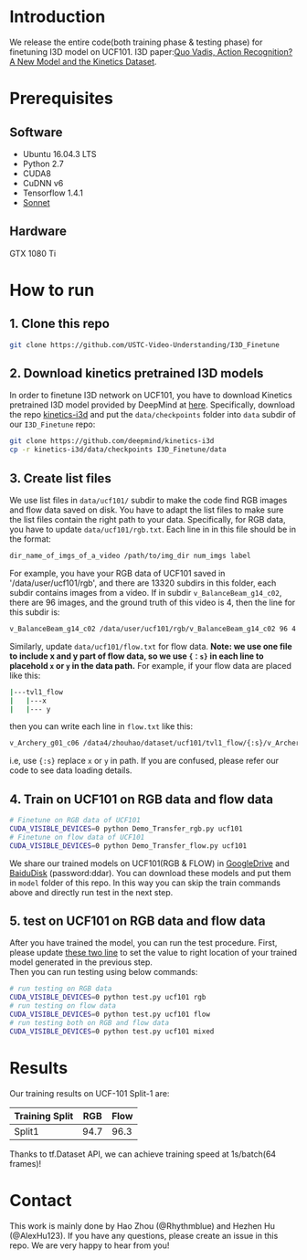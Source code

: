 # Introduction
We release the entire code(both training phase & testing phase) for finetuning I3D model on UCF101. 
I3D paper:[Quo Vadis, Action Recognition? A New Model and the Kinetics Dataset](http://openaccess.thecvf.com/content_cvpr_2017/papers/Carreira_Quo_Vadis_Action_CVPR_2017_paper.pdf). 

# Prerequisites
## Software
* Ubuntu 16.04.3 LTS
* Python 2.7
* CUDA8
* CuDNN v6
* Tensorflow 1.4.1
* [Sonnet](https://github.com/deepmind/sonnet)

## Hardware
GTX 1080 Ti

# How to run
## 1. Clone this repo
```bash
git clone https://github.com/USTC-Video-Understanding/I3D_Finetune
```
## 2. Download kinetics pretrained I3D models
In order to finetune I3D network on UCF101, you have to download Kinetics pretrained I3D model provided by DeepMind at [here](https://github.com/deepmind/kinetics-i3d/tree/master/data). Specifically, download the repo [kinetics-i3d](https://github.com/deepmind/kinetics-i3d) and put the `data/checkpoints` folder into `data` subdir of our `I3D_Finetune` repo:
```bash
git clone https://github.com/deepmind/kinetics-i3d
cp -r kinetics-i3d/data/checkpoints I3D_Finetune/data
```
## 3. Create list files
We use list files in `data/ucf101/` subdir to make the code find RGB images and flow data saved on disk. You have to adapt the list files to make sure the list files contain the right path to your data. Specifically, for RGB data, you have to update `data/ucf101/rgb.txt`. Each line in in this file should be in the format:
```bash
dir_name_of_imgs_of_a_video /path/to/img_dir num_imgs label
```
For example, you have your RGB data of UCF101 saved in '/data/user/ucf101/rgb', and there are 13320 subdirs in this folder, each subdir contains images from a video. If in subdir `v_BalanceBeam_g14_c02`, there are 96 images, and the ground truth of this video is 4, then the line for this subdir is:
```bash
v_BalanceBeam_g14_c02 /data/user/ucf101/rgb/v_BalanceBeam_g14_c02 96 4
```
Similarly, update `data/ucf101/flow.txt` for flow data. **Note: we use one file to include x and y part of flow data, so we use `{：s}` in each line to placehold `x` or `y` in the data path.** For example, if your flow data are placed like this:
```bash
|---tvl1_flow
|   |---x
|   |--- y
```
then you can write each line in `flow.txt` like this:
```bash
v_Archery_g01_c06 /data4/zhouhao/dataset/ucf101/tvl1_flow/{:s}/v_Archery_g01_c06 107 2
```
i.e, use `{:s}` replace `x` or `y` in path. If you are confused, please refer our code to see data loading details.

## 4. Train on UCF101 on RGB data and flow data
```bash
# Finetune on RGB data of UCF101
CUDA_VISIBLE_DEVICES=0 python Demo_Transfer_rgb.py ucf101
# Finetune on flow data of UCF101
CUDA_VISIBLE_DEVICES=0 python Demo_Transfer_flow.py ucf101 
```
We share our trained models on UCF101(RGB & FLOW) in [GoogleDrive](https://drive.google.com/open?id=1URkdw76Q2yfetDJLPv--2VxWcOg2Q6Hd) and [BaiduDisk](https://pan.baidu.com/s/1LDOlxCfnyZ-EQ4pPwqz5-g) (password:ddar). You can download these models and put them in `model` folder of this repo. In this way you can skip the train commands above and directly run test in the next step.

## 5. test on UCF101 on RGB data and flow data
After you have trained the model, you can run the test procedure. 
First, please update [these two line](https://github.com/USTC-Video-Understanding/I3D_Finetune/blob/master/test.py#L22-L23) to set the value to right location of your trained model generated in the previous step.  
Then you can run testing using below commands:
```bash
# run testing on RGB data
CUDA_VISIBLE_DEVICES=0 python test.py ucf101 rgb
# run testing on flow data
CUDA_VISIBLE_DEVICES=0 python test.py ucf101 flow
# run testing both on RGB and flow data
CUDA_VISIBLE_DEVICES=0 python test.py ucf101 mixed
```

# Results
Our training results on UCF-101 Split-1 are:  

Training Split |      RGB     |    Flow
-------------- | ------------ | -----------
   Split1      |     94.7     |    96.3

Thanks to tf.Dataset API, we can achieve training speed at 1s/batch(64 frames)!

# Contact
This work is mainly done by Hao Zhou (@Rhythmblue) and Hezhen Hu (@AlexHu123). If you have any questions, please create an issue in this repo. We are very happy to hear from you!


